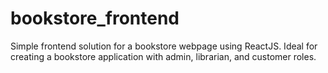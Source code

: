 # bookstore_frontend
Simple frontend solution for a bookstore webpage using ReactJS. Ideal for creating a bookstore application with admin, librarian, and customer roles.
